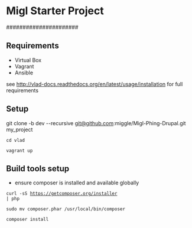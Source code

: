 # Migl Starter Project
######################
 
## Requirements

* Virtual Box
* Vagrant
* Ansible

see http://vlad-docs.readthedocs.org/en/latest/usage/installation for full requirements
 
## Setup
git clone -b dev --recursive git@github.com:miggle/Migl-Phing-Drupal.git my_project
 
<code>cd vlad</code>

<code>vagrant up</code>



## Build tools setup

* ensure composer is installed and available globally

<code>curl -sS https://getcomposer.org/installer | php</code>

<code>sudo mv composer.phar /usr/local/bin/composer</code>

<code>composer install</code>